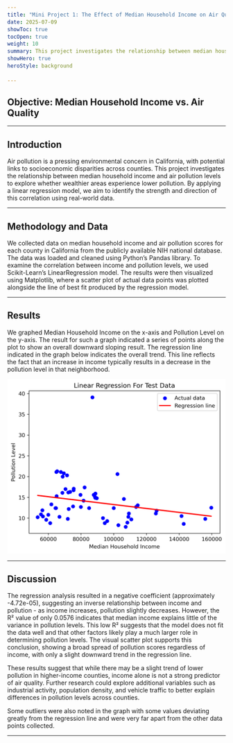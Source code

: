 ```yaml
---
title: "Mini Project 1: The Effect of Median Household Income on Air Quality"
date: 2025-07-09
showToc: true
tocOpen: true
weight: 10
summary: This project investigates the relationship between median household income and air pollution levels to explore whether wealthier areas experience lower pollution
showHero: true
heroStyle: background 

---
```

<style>
.article-content{
    color:white;
}

#TableOfContents a {
    color: white;
}
</style>
## Objective: Median Household Income vs. Air Quality 
---

## Introduction
Air pollution is a pressing environmental concern in California, with potential links to socioeconomic disparities across counties. This project investigates the relationship between median household income and air pollution levels to explore whether wealthier areas experience lower pollution. By applying a linear regression model, we aim to identify the strength and direction of this correlation using real-world data.

---

## Methodology and Data
We collected data on median household income and air pollution scores for each county in California from the publicly available NIH national database. The data was loaded and cleaned using Python’s Pandas library. To examine the correlation between income and pollution levels, we used Scikit-Learn’s LinearRegression model. The results were then visualized using Matplotlib, where a scatter plot of actual data points was plotted alongside the line of best fit produced by the regression model.

---

## Results
We graphed Median Household Income on the x-axis and Pollution Level on the y-axis. The result for such a graph indicated a series of points along the plot to show an overall downward sloping result. The regression line indicated in the graph below indicates the overall trend. This line reflects the fact that an increase in income typically results in a decrease in the pollution level in that neighborhood.

![Income vs Pollution Scatter Plot](income_vs_pollution_scatter.png)

---

## Discussion
The regression analysis resulted in a negative coefficient (approximately -4.72e-05), suggesting an inverse relationship between income and pollution - as income increases, pollution slightly decreases. However, the R² value of only 0.0576 indicates that median income explains little of the variance in pollution levels. This low R² suggests that the model does not fit the data well and that other factors likely play a much larger role in determining pollution levels. The visual scatter plot supports this conclusion, showing a broad spread of pollution scores regardless of income, with only a slight downward trend in the regression line.

These results suggest that while there may be a slight trend of lower pollution in higher-income counties, income alone is not a strong predictor of air quality. Further research could explore additional variables such as industrial activity, population density, and vehicle traffic to better explain differences in pollution levels across counties.

Some outliers were also noted in the graph with some values deviating greatly from the regression line and were very far apart from the other data points collected.

---


